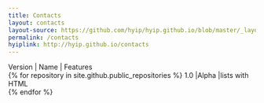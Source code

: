 ```yaml
---
title: Contacts
layout: contacts
layout-source: https://github.com/hyip/hyip.github.io/blob/master/_layouts/contacts.html
permalink: /contacts
hyiplink: http://hyip.github.io/contacts
---
```

Version | Name | Features    
{% for repository in site.github.public_repositories %}
1.0     |Alpha |lists with HTML  
{% endfor %}
